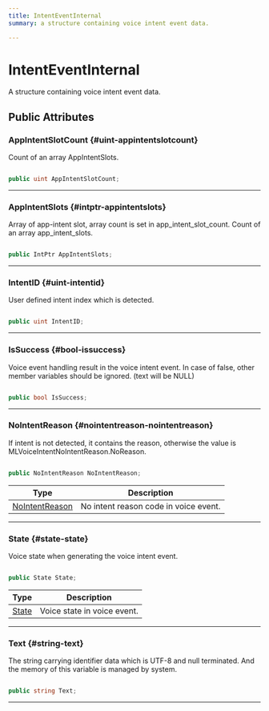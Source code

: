 ```yaml
---
title: IntentEventInternal
summary: a structure containing voice intent event data. 

---
```


# IntentEventInternal




A structure containing voice intent event data.   





## Public Attributes

### AppIntentSlotCount {#uint-appintentslotcount}

Count of an array AppIntentSlots. 

```csharp

public uint AppIntentSlotCount;

```






-----------

### AppIntentSlots {#intptr-appintentslots}

Array of app-intent slot, array count is set in app&#95;intent&#95;slot&#95;count. Count of an array app&#95;intent&#95;slots. 

```csharp

public IntPtr AppIntentSlots;

```






-----------

### IntentID {#uint-intentid}

User defined intent index which is detected. 

```csharp

public uint IntentID;

```






-----------

### IsSuccess {#bool-issuccess}

Voice event handling result in the voice intent event. In case of false, other member variables should be ignored. (text will be NULL) 

```csharp

public bool IsSuccess;

```






-----------

### NoIntentReason {#nointentreason-nointentreason}

If intent is not detected, it contains the reason, otherwise the value is MLVoiceIntentNoIntentReason.NoReason. 

```csharp

public NoIntentReason NoIntentReason;

```

| Type | Description  | 
|--|--|
| [NoIntentReason](/versioned_docs/version-14-Jun-2023/unity-api/api/UnityEngine.XR.MagicLeap/MLVoice/UnityEngine.XR.MagicLeap.MLVoice.md#enums-nointentreason) | No intent reason code in voice event.  |





-----------

### State {#state-state}

Voice state when generating the voice intent event. 

```csharp

public State State;

```

| Type | Description  | 
|--|--|
| [State](/versioned_docs/version-14-Jun-2023/unity-api/api/UnityEngine.XR.MagicLeap/MLVoice/UnityEngine.XR.MagicLeap.MLVoice.md#enums-state) | Voice state in voice event.  |





-----------

### Text {#string-text}

The string carrying identifier data which is UTF-8 and null terminated. And the memory of this variable is managed by system. 

```csharp

public string Text;

```






-----------



